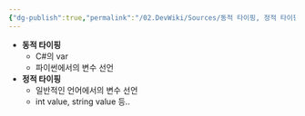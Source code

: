 ```yaml
---
{"dg-publish":true,"permalink":"/02.DevWiki/Sources/동적 타이핑, 정적 타이핑 (Type + ing)/","noteIcon":"","updated":"2025-07-19T22:58:36.000+09:00"}
---
```


- **동적 타이핑**
    - C#의 var
    - 파이썬에서의 변수 선언
- **정적 타이핑**
    - 일반적인 언어에서의 변수 선언
    - int value, string value 등..